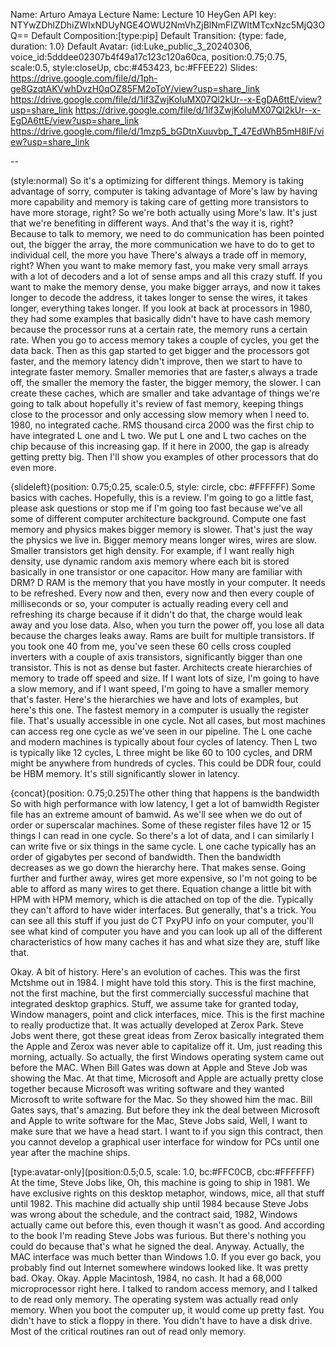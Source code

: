Name: Arturo Amaya
Lecture Name: Lecture 10
HeyGen API key: NTYwZDhlZDhiZWIxNDUyNGE4OWU2NmVhZjBlNmFlZWItMTcxNzc5MjQ3OQ==
Default Composition:[type:pip]
Default Transition: {type: fade, duration: 1.0}
Default Avatar: (id:Luke_public_3_20240306, voice_id:5dddee02307b4f49a17c123c120a60ca, position:0.75;0.75, scale:0.5, style:closeUp, cbc:#453423, bc:#FFEE22)
Slides:
    https://drive.google.com/file/d/1ph-ge8GzqtAKVwhDvzH0qOZ85FM2oToY/view?usp=share_link
    https://drive.google.com/file/d/1if3ZwjKoIuMX07Ql2kUr--x-EgDA6ttE/view?usp=share_link
    https://drive.google.com/file/d/1if3ZwjKoIuMX07Ql2kUr--x-EgDA6ttE/view?usp=share_link
    https://drive.google.com/file/d/1mzp5_bGDtnXuuvbp_T_47EdWhB5mH8lF/view?usp=share_link

--

(style:normal) So it's a optimizing for different things. Memory is taking advantage of sorry, computer is taking advantage of More's law by having more capability and memory is taking care of getting more transistors to have more storage, right? So we're both actually using More's law. It's just that we're benefiting in different ways. And that's the way it is, right? Because to talk to memory, we need to do communication has been pointed out, the bigger the array, the more communication we have to do to get to individual cell, the more you have There's always a trade off in memory, right? When you want to make memory fast, you make very small arrays with a lot of decoders and a lot of sense amps and all this crazy stuff. If you want to make the memory dense, you make bigger arrays, and now it takes longer to decode the address, it takes longer to sense the wires, it takes longer, everything takes longer. If you look at back at processors in 1980, they had some examples that basically didn't have to have cash memory because the processor runs at a certain rate, the memory runs a certain rate. When you go to access memory takes a couple of cycles, you get the data back. Then as this gap started to get bigger and the processors got faster, and the memory latency didn't improve, then we start to have to integrate faster memory. Smaller memories that are faster,s always a trade off, the smaller the memory the faster, the bigger memory, the slower. I can create these caches, which are smaller and take advantage of things we're going to talk about hopefully it's review of fast memory, keeping things close to the processor and only accessing slow memory when I need to. 1980, no integrated cache. RMS thousand circa 2000 was the first chip to have integrated L one and L two. We put L one and L two caches on the chip because of this increasing gap. If it here in 2000, the gap is already getting pretty big. Then I'll show you examples of other processors that do even more. 

{slideleft}(position: 0.75;0.25, scale:0.5, style: circle, cbc: #FFFFFF) Some basics with caches. Hopefully, this is a review. I'm going to go a little fast, please ask questions or stop me if I'm going too fast because we've all some of different computer architecture background. Compute one fast memory and physics makes bigger memory is slower. That's just the way the physics we live in. Bigger memory means longer wires, wires are slow. Smaller transistors get high density. For example, if I want really high density, use dynamic random axis memory where each bit is stored basically in one transistor or one capacitor. How many are familiar with DRM? D RAM is the memory that you have mostly in your computer. It needs to be refreshed. Every now and then, every now and then every couple of milliseconds or so, your computer is actually reading every cell and refreshing its charge because if it didn't do that, the charge would leak away and you lose data. Also, when you turn the power off, you lose all data because the charges leaks away. Rams are built for multiple transistors. If you took one 40 from me, you've seen these 60 cells cross coupled inverters with a couple of axis transistors, significantly bigger than one transistor. This is not as dense but faster. Architects create hierarchies of memory to trade off speed and size. If I want lots of size, I'm going to have a slow memory, and if I want speed, I'm going to have a smaller memory that's faster. Here's the hierarchies we have and lots of examples, but here's this one. The fastest memory in a computer is usually the register file. That's usually accessible in one cycle. Not all cases, but most machines can access reg one cycle as we've seen in our pipeline. The L one cache and modern machines is typically about four cycles of latency. Then L two is typically like 12 cycles, L three might be like 60 to 100 cycles, and DRM might be anywhere from hundreds of cycles. This could be DDR four, could be HBM memory. It's still significantly slower in latency.

{concat}(position: 0.75;0.25)The other thing that happens is the bandwidth So with high performance with low latency, I get a lot of bamwidth Register file has an extreme amount of bamwid. As we'll see when we do out of order or superscalar machines. Some of these register files have 12 or 15 things I can read in one cycle. So there's a lot of data, and I can similarly I can write five or six things in the same cycle. L one cache typically has an order of gigabytes per second of bandwidth. Then the bandwidth decreases as we go down the hierarchy here. That makes sense. Going further and further away, wires get more expensive, so I'm not going to be able to afford as many wires to get there. Equation change a little bit with HPM with HPM memory, which is die attached on top of the die. Typically they can't afford to have wider interfaces. But generally, that's a trick. You can see all this stuff if you just do CT PxyPU info on your computer, you'll see what kind of computer you have and you can look up all of the different characteristics of how many caches it has and what size they are, stuff like that.

Okay. A bit of history. Here's an evolution of caches. This was the first Mctshme out in 1984. I might have told this story. This is the first machine, not the first machine, but the first commercially successful machine that integrated desktop graphics. Stuff, we assume take for granted today, Window managers, point and click interfaces, mice. This is the first machine to really productize that. It was actually developed at Zerox Park. Steve Jobs went there, got these great ideas from Zerox basically integrated them the Apple and Zerox was never able to capitalize off it. Um, just reading this morning, actually. So actually, the first Windows operating system came out before the MAC. When Bill Gates was down at Apple and Steve Job was showing the Mac. At that time, Microsoft and Apple are actually pretty close together because Microsoft was writing software and they wanted Microsoft to write software for the Mac. So they showed him the mac. Bill Gates says, that's amazing. But before they ink the deal between Microsoft and Apple to write software for the Mac, Steve Jobs said, Well, I want to make sure that we have a head start. I want to if you sign this contract, then you cannot develop a graphical user interface for window for PCs until one year after the machine ships. 

[type:avatar-only](position:0.5;0.5, scale: 1.0, bc:#FFC0CB, cbc:#FFFFFF) At the time, Steve Jobs like, Oh, this machine is going to ship in 1981. We have exclusive rights on this desktop metaphor, windows, mice, all that stuff until 1982. This machine did actually ship until 1984 because Steve Jobs was wrong about the schedule, and the contract said, 1982, Windows actually came out before this, even though it wasn't as good. And according to the book I'm reading Steve Jobs was furious. But there's nothing you could do because that's what he signed the deal. Anyway. Actually, the MAC interface was much better than Windows 1.0. If you ever go back, you probably find out Internet somewhere windows looked like. It was pretty bad. Okay. Okay. Apple Macintosh, 1984, no cash. It had a 68,000 microprocessor right here. I talked to random access memory, and I talked to de read only memory. The operating system was actually read only memory. When you boot the computer up, it would come up pretty fast. You didn't have to stick a floppy in there. You didn't have to have a disk drive. Most of the critical routines ran out of read only memory. 